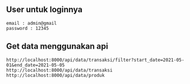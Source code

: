 

## User untuk loginnya
    email : admin@gmail
    password : 12345

## Get data menggunakan api
    http://localhost:8000/api/data/transaksi/filter?start_date=2021-05-01&end_date=2021-05-05
    http://localhost:8000/api/data/transaksi
    http://localhost:8000/api/data/produk
    
